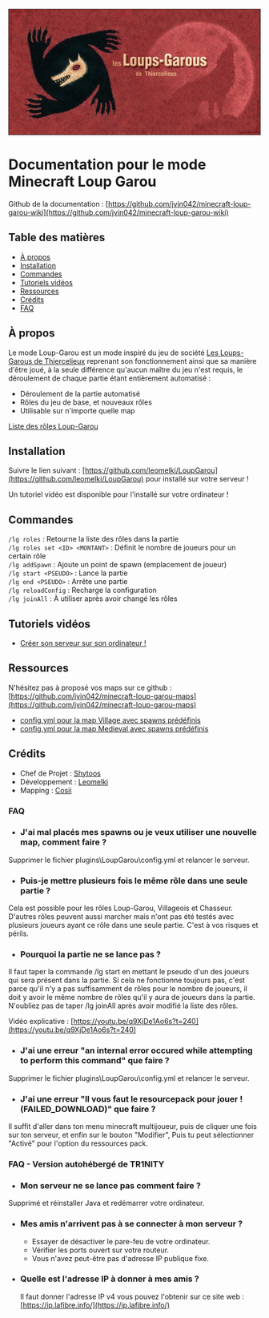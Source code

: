 ![alt text](banner.jpg)

# Documentation pour le mode Minecraft Loup Garou

Github de la documentation : [https://github.com/jvin042/minecraft-loup-garou-wiki](https://github.com/jvin042/minecraft-loup-garou-wiki)

## Table des matières

- [À propos](#à-propos)
- [Installation](#installation)
- [Commandes](#commandes)
- [Tutoriels vidéos](#tutoriels-vidéos)
- [Ressources](#ressources)
- [Crédits](#crédits)
- [FAQ](#faq)

## À propos

Le mode Loup-Garou est un mode inspiré du jeu de société [Les Loups-Garous de Thiercelieux](https://fr.wikipedia.org/wiki/Les_Loups-garous_de_Thiercelieux) reprenant son fonctionnement ainsi que sa manière d'être joué, à la seule différence qu'aucun maître du jeu n'est requis, le déroulement de chaque partie étant entièrement automatisé :

- Déroulement de la partie automatisé
- Rôles du jeu de base, et nouveaux rôles
- Utilisable sur n'importe quelle map

[Liste des rôles Loup-Garou](http://bit.ly/30lDmqw)

## Installation

Suivre le lien suivant : [https://github.com/leomelki/LoupGarou](https://github.com/leomelki/LoupGarou)
 pour installé sur votre serveur !

Un tutoriel vidéo est disponible pour l'installé sur votre ordinateur !

## Commandes

`/lg roles` : Retourne la liste des rôles dans la partie  
`/lg roles set <ID> <MONTANT>` : Définit le nombre de joueurs pour un certain rôle  
`/lg addSpawn` : Ajoute un point de spawn (emplacement de joueur)  
`/lg start <PSEUDO>` : Lance la partie  
`/lg end <PSEUDO>` : Arrête une partie  
`/lg reloadConfig` : Recharge la configuration  
`/lg joinAll` : À utiliser après avoir changé les rôles

## Tutoriels vidéos

- [Créer son serveur sur son ordinateur !](https://www.youtube.com/watch?v=q9XjDe1Ao6s)

## Ressources

N'hésitez pas à proposé vos maps sur ce github : [https://github.com/jvin042/minecraft-loup-garou-maps](https://github.com/jvin042/minecraft-loup-garou-maps)

- [config.yml pour la map Village avec spawns prédéfinis](https://github.com/jvin042/minecraft-loup-garou-maps/blob/master/village/config.yml)
- [config.yml pour la map Medieval avec spawns prédéfinis](https://github.com/jvin042/minecraft-loup-garou-maps/blob/master/mediaeval/config.yml)

## Crédits

- Chef de Projet : [Shytoos](https://twitter.com/shytoos_)
- Développement : [Leomelki](https://twitter.com/leomelki)
- Mapping : [Cosii](https://www.youtube.com/channel/UCwyOcA41QSk590fl9L0ys8A)

### FAQ

- ### J'ai mal placés mes spawns ou je veux utiliser une nouvelle map, comment faire ?

Supprimer le fichier plugins\LoupGarou\config.yml et relancer le serveur.

- ### Puis-je mettre plusieurs fois le même rôle dans une seule partie ?

Cela est possible pour les rôles Loup-Garou, Villageois et Chasseur. D'autres rôles peuvent aussi marcher mais n'ont pas été testés avec plusieurs joueurs ayant ce rôle dans une seule partie. C'est à vos risques et périls.

- ### Pourquoi la partie ne se lance pas ?

Il faut taper la commande /lg start <PSEUDO> en mettant le pseudo d'un des joueurs qui sera présent dans la partie. Si cela ne fonctionne toujours pas, c'est parce qu'il n'y a pas suffisamment de rôles pour le nombre de joueurs, il doit y avoir le même nombre de rôles qu'il y aura de joueurs dans la partie. N'oubliez pas de taper /lg joinAll après avoir modifié la liste des rôles.

Vidéo explicative : [https://youtu.be/q9XjDe1Ao6s?t=240](https://youtu.be/q9XjDe1Ao6s?t=240)

- ### J'ai une erreur "an internal error occured while attempting to perform this command" que faire ?

Supprimer le fichier plugins\LoupGarou\config.yml et relancer le serveur.

- ### J'ai une erreur "Il vous faut le resourcepack pour jouer ! (FAILED_DOWNLOAD)" que faire ?

Il suffit d'aller dans ton menu minecraft multijoueur, puis de cliquer une fois sur ton serveur, et enfin sur le bouton "Modifier", Puis tu peut sélectionner "Activé" pour l'option du ressources pack.

### FAQ - Version autohébergé de TR1NITY

- ### Mon serveur ne se lance pas comment faire ?

Supprimé et réinstaller Java et redémarrer votre ordinateur.

- ### Mes amis n'arrivent pas à se connecter à mon serveur ?

    - Essayer de désactiver le pare-feu de votre ordinateur.
    - Vérifier les ports ouvert sur votre routeur.
    - Vous n'avez peut-être pas d'adresse IP publique fixe.

- ### Quelle est l'adresse IP à donner à mes amis ?
    
    Il faut donner l'adresse IP v4 vous pouvez l'obtenir sur ce site web :
    [https://ip.lafibre.info/](https://ip.lafibre.info/)

